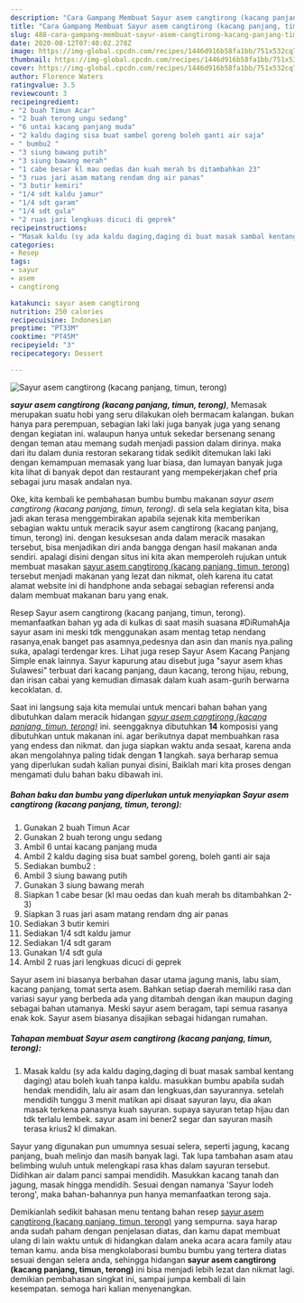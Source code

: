 ```yaml
---
description: "Cara Gampang Membuat Sayur asem cangtirong (kacang panjang, timun, terong) yang Menggugah Selera"
title: "Cara Gampang Membuat Sayur asem cangtirong (kacang panjang, timun, terong) yang Menggugah Selera"
slug: 488-cara-gampang-membuat-sayur-asem-cangtirong-kacang-panjang-timun-terong-yang-menggugah-selera
date: 2020-08-12T07:40:02.278Z
image: https://img-global.cpcdn.com/recipes/1446d916b58fa1bb/751x532cq70/sayur-asem-cangtirong-kacang-panjang-timun-terong-foto-resep-utama.jpg
thumbnail: https://img-global.cpcdn.com/recipes/1446d916b58fa1bb/751x532cq70/sayur-asem-cangtirong-kacang-panjang-timun-terong-foto-resep-utama.jpg
cover: https://img-global.cpcdn.com/recipes/1446d916b58fa1bb/751x532cq70/sayur-asem-cangtirong-kacang-panjang-timun-terong-foto-resep-utama.jpg
author: Florence Waters
ratingvalue: 3.5
reviewcount: 3
recipeingredient:
- "2 buah Timun Acar"
- "2 buah terong ungu sedang"
- "6 untai kacang panjang muda"
- "2 kaldu daging sisa buat sambel goreng boleh ganti air saja"
- " bumbu2 "
- "3 siung bawang putih"
- "3 siung bawang merah"
- "1 cabe besar kl mau oedas dan kuah merah bs ditambahkan 23"
- "3 ruas jari asam matang rendam dng air panas"
- "3 butir kemiri"
- "1/4 sdt kaldu jamur"
- "1/4 sdt garam"
- "1/4 sdt gula"
- "2 ruas jari lengkuas dicuci di geprek"
recipeinstructions:
- "Masak kaldu (sy ada kaldu daging,daging di buat masak sambal kentang daging) atau boleh kuah tanpa kaldu. masukkan bumbu apabila sudah hendak mendidih, lalu air asam dan lengkuas,dan sayurannya. setelah mendidih tunggu 3 menit matikan api disaat sayuran layu, dia akan masak terkena panasnya kuah sayuran. supaya sayuran tetap hijau dan tdk terlalu lembek. sayur asam ini bener2 segar dan sayuran masih terasa krius2 kl dimakan."
categories:
- Resep
tags:
- sayur
- asem
- cangtirong

katakunci: sayur asem cangtirong 
nutrition: 250 calories
recipecuisine: Indonesian
preptime: "PT33M"
cooktime: "PT45M"
recipeyield: "3"
recipecategory: Dessert

---
```



![Sayur asem cangtirong (kacang panjang, timun, terong)](https://img-global.cpcdn.com/recipes/1446d916b58fa1bb/751x532cq70/sayur-asem-cangtirong-kacang-panjang-timun-terong-foto-resep-utama.jpg)

<b><i>sayur asem cangtirong (kacang panjang, timun, terong)</i></b>, Memasak merupakan suatu hobi yang seru dilakukan oleh bermacam kalangan. bukan hanya para perempuan, sebagian laki laki juga banyak juga yang senang dengan kegiatan ini. walaupun hanya untuk sekedar bersenang senang dengan teman atau memang sudah menjadi passion dalam dirinya. maka dari itu dalam dunia restoran sekarang tidak sedikit ditemukan laki laki dengan kemampuan memasak yang luar biasa, dan lumayan banyak juga kita lihat di banyak depot dan restaurant yang mempekerjakan chef pria sebagai juru masak andalan nya.

Oke, kita kembali ke pembahasan bumbu bumbu makanan <i>sayur asem cangtirong (kacang panjang, timun, terong)</i>. di sela sela kegiatan kita, bisa jadi akan terasa menggembirakan apabila sejenak kita memberikan sebagian waktu untuk meracik sayur asem cangtirong (kacang panjang, timun, terong) ini. dengan kesuksesan anda dalam meracik masakan tersebut, bisa menjadikan diri anda bangga dengan hasil makanan anda sendiri. apalagi disini dengan situs ini kita akan memperoleh rujukan untuk membuat masakan <u>sayur asem cangtirong (kacang panjang, timun, terong)</u> tersebut menjadi makanan yang lezat dan nikmat, oleh karena itu catat alamat website ini di handphone anda sebagai sebagian referensi anda dalam membuat makanan baru yang enak.

Resep Sayur asem cangtirong (kacang panjang, timun, terong). memanfaatkan bahan yg ada di kulkas di saat masih suasana #DiRumahAja sayur asam ini meski tdk menggunakan asam mentag tetap nendang rasanya,enak banget pas asamnya,pedesnya dan asin dan manis nya.paling suka, apalagi terdengar kres. Lihat juga resep Sayur Asem Kacang Panjang Simple enak lainnya. Sayur kapurung atau disebut juga &#34;sayur asem khas Sulawesi&#34; terbuat dari kacang panjang, daun kacang, terong hijau, rebung, dan irisan cabai yang kemudian dimasak dalam kuah asam-gurih berwarna kecoklatan. d.


Saat ini langsung saja kita memulai untuk mencari bahan bahan yang dibutuhkan dalam meracik hidangan <u><i>sayur asem cangtirong (kacang panjang, timun, terong)</i></u> ini. seenggaknya dibutuhkan <b>14</b> komposisi yang dibutuhkan untuk makanan ini. agar berikutnya dapat membuahkan rasa yang endess dan nikmat. dan juga siapkan waktu anda sesaat, karena anda akan mengolahnya paling tidak dengan <b>1</b> langkah. saya berharap semua yang diperlukan sudah kalian punyai disini, Baiklah mari kita proses dengan mengamati dulu bahan baku dibawah ini.

<!--inarticleads1-->

##### Bahan baku dan bumbu yang diperlukan untuk menyiapkan Sayur asem cangtirong (kacang panjang, timun, terong):

1. Gunakan 2 buah Timun Acar
1. Gunakan 2 buah terong ungu sedang
1. Ambil 6 untai kacang panjang muda
1. Ambil 2 kaldu daging sisa buat sambel goreng, boleh ganti air saja
1. Sediakan  bumbu2 :
1. Ambil 3 siung bawang putih
1. Gunakan 3 siung bawang merah
1. Siapkan 1 cabe besar (kl mau oedas dan kuah merah bs ditambahkan 2-3)
1. Siapkan 3 ruas jari asam matang rendam dng air panas
1. Sediakan 3 butir kemiri
1. Sediakan 1/4 sdt kaldu jamur
1. Sediakan 1/4 sdt garam
1. Gunakan 1/4 sdt gula
1. Ambil 2 ruas jari lengkuas dicuci di geprek


Sayur asem ini biasanya berbahan dasar utama jagung manis, labu siam, kacang panjang, tomat serta asem. Bahkan setiap daerah memiliki rasa dan variasi sayur yang berbeda ada yang ditambah dengan ikan maupun daging sebagai bahan utamanya. Meski sayur asem beragam, tapi semua rasanya enak kok. Sayur asem biasanya disajikan sebagai hidangan rumahan. 

<!--inarticleads2-->

##### Tahapan membuat Sayur asem cangtirong (kacang panjang, timun, terong):

1. Masak kaldu (sy ada kaldu daging,daging di buat masak sambal kentang daging) atau boleh kuah tanpa kaldu. masukkan bumbu apabila sudah hendak mendidih, lalu air asam dan lengkuas,dan sayurannya. setelah mendidih tunggu 3 menit matikan api disaat sayuran layu, dia akan masak terkena panasnya kuah sayuran. supaya sayuran tetap hijau dan tdk terlalu lembek. sayur asam ini bener2 segar dan sayuran masih terasa krius2 kl dimakan.


Sayur yang digunakan pun umumnya sesuai selera, seperti jagung, kacang panjang, buah melinjo dan masih banyak lagi. Tak lupa tambahan asam atau belimbing wuluh untuk melengkapi rasa khas dalam sayuran tersebut. Didihkan air dalam panci sampai mendidih. Masukkan kacang tanah dan jagung, masak hingga mendidih. Sesuai dengan namanya &#39;Sayur lodeh terong&#39;, maka bahan-bahannya pun hanya memanfaatkan terong saja. 

Demikianlah sedikit bahasan menu tentang bahan resep <u>sayur asem cangtirong (kacang panjang, timun, terong)</u> yang sempurna. saya harap anda sudah paham dengan penjelasan diatas, dan kamu dapat membuat ulang di lain waktu untuk di hidangkan dalam aneka acara acara family atau teman kamu. anda bisa mengkolaborasi bumbu bumbu yang tertera diatas sesuai dengan selera anda, sehingga hidangan <b>sayur asem cangtirong (kacang panjang, timun, terong)</b> ini bisa menjadi lebih lezat dan nikmat lagi. demikian pembahasan singkat ini, sampai jumpa kembali di lain kesempatan. semoga hari kalian menyenangkan.
